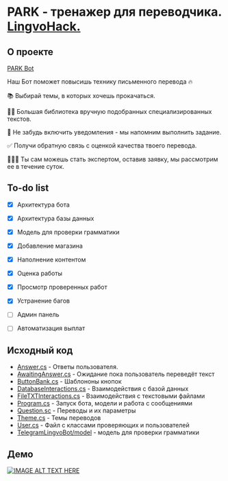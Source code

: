 # PARK - тренажер для переводчика. [LingvoHack.](https://kpfu.ru/zrk/spikery-hakatona-lingvohack-411306.html)

## О проекте

[PARK Bot](https://t.me/LingvoHackBot)

Наш Бот поможет повысишь технику письменного перевода 🔥

📚 Выбирай темы, в которых хочешь прокачаться.

✍🏻 Большая библиотека вручную подобранных специализированных текстов.

🔔 Не забудь включить уведомления - мы напомним выполнить задание.

✅ Получи обратную связь с оценкой качества твоего перевода.

👨🏻‍🎓 Ты сам можешь стать экспертом, оставив заявку, мы рассмотрим ее в течение суток.




## To-do list

- [x] Архитектура бота
- [x] Архитектура базы данных 
- [x] Модель для проверки грамматики
- [x] Добавление магазина
- [x] Наполнение контентом
- [x] Оценка работы
- [x] Просмотр проверенных работ 
- [x] Устранение багов
- [ ] Админ панель 
- [ ] Автоматизация выплат


## Исходный код
* [Answer.cs](https://github.com/Leonid-Vizel/TelegramLingvoBot/blob/master/TelegramLingvoBot/Answer.cs) - Ответы пользователя.
* [AwaitingAnswer.cs](https://github.com/Leonid-Vizel/TelegramLingvoBot/blob/master/TelegramLingvoBot/AwaitingAsnwer.cs) - Ожидание пока пользователь переведёт текст 
* [ButtonBank.cs](https://github.com/Leonid-Vizel/TelegramLingvoBot/blob/master/TelegramLingvoBot/ButtonBank.cs) - Шаблононы кнопок
* [DatabaseInteractions.cs](https://github.com/Leonid-Vizel/TelegramLingvoBot/blob/master/TelegramLingvoBot/DataBaseInteractions.cs) - Взаимодействия с базой данных
* [FileTXTInteractions.cs](https://github.com/Leonid-Vizel/TelegramLingvoBot/blob/master/TelegramLingvoBot/FileTXTInteractions.cs) - Взаимодействия с текстовыми файлами
* [Program.cs](https://github.com/Leonid-Vizel/TelegramLingvoBot/blob/master/TelegramLingvoBot/Program.cs) - Запуск бота, модели и работа с сообщениями
* [Question.sc](https://github.com/Leonid-Vizel/TelegramLingvoBot/blob/master/TelegramLingvoBot/Question.cs) - Переводы и их параметры
* [Theme.cs](https://github.com/Leonid-Vizel/TelegramLingvoBot/blob/master/TelegramLingvoBot/Theme.cs) - Темы переводов
* [User.cs](https://github.com/Leonid-Vizel/TelegramLingvoBot/blob/master/TelegramLingvoBot/User.cs) - Файл с классами проверяющих и пользователей
* [TelegramLingvoBot/model](TelegramLingvoBot/model/) - модель для проверки грамматики

## Демо
[![IMAGE ALT TEXT HERE](https://img.youtube.com/vi/mboeaEYdNSA/0.jpg)](https://www.youtube.com/watch?v=mboeaEYdNSA)
